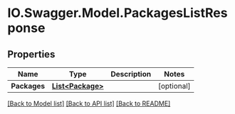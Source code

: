 # IO.Swagger.Model.PackagesListResponse
## Properties

Name | Type | Description | Notes
------------ | ------------- | ------------- | -------------
**Packages** | [**List&lt;Package&gt;**](Package.md) |  | [optional] 

[[Back to Model list]](../README.md#documentation-for-models) [[Back to API list]](../README.md#documentation-for-api-endpoints) [[Back to README]](../README.md)

